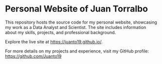 # Personal Website of Juan Torralbo
This repository hosts the source code for my personal website, showcasing my work as a Data Analyst and Scientist. The site includes information about my skills, projects, and professional background.

Explore the live site at https://juanto19.github.io/.

For more details on my projects and experience, visit my GitHub profile: https://github.com/Juanto19